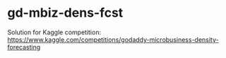 # gd-mbiz-dens-fcst
Solution for Kaggle competition: https://www.kaggle.com/competitions/godaddy-microbusiness-density-forecasting
